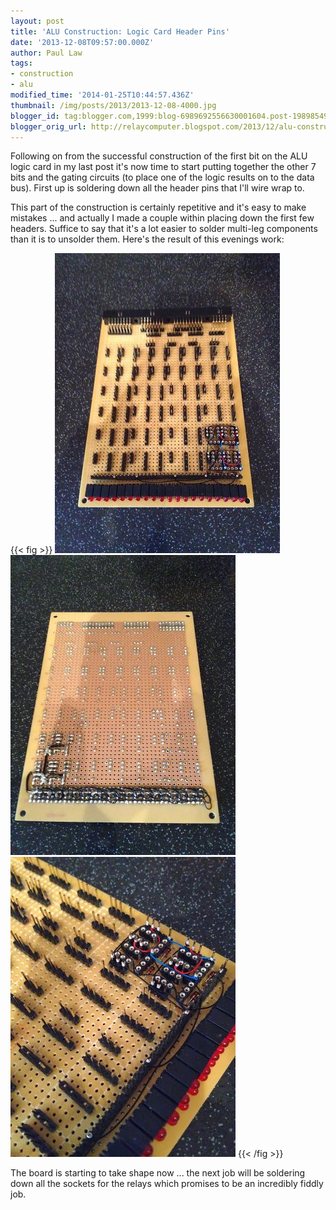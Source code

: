 ```yaml
---
layout: post
title: 'ALU Construction: Logic Card Header Pins'
date: '2013-12-08T09:57:00.000Z'
author: Paul Law
tags:
- construction
- alu
modified_time: '2014-01-25T10:44:57.436Z'
thumbnail: /img/posts/2013/2013-12-08-4000.jpg
blogger_id: tag:blogger.com,1999:blog-6989692556630001604.post-1989854952108438298
blogger_orig_url: http://relaycomputer.blogspot.com/2013/12/alu-construction-logic-card-header-pins.html
---
```


Following on from the successful construction of the first bit on the ALU 
logic card in my last post it's now time to start putting together the other 7 
bits and the gating circuits (to place one of the logic results on to the data 
bus). First up is soldering down all the header pins that I'll wire wrap 
to.

This part of the construction is certainly repetitive and it's 
easy to make mistakes ... and actually I made a couple within placing down the 
first few headers. Suffice to say that it's a lot easier to solder multi-leg 
components than it is to unsolder them. Here's the result of this evenings 
work:

{{< fig >}}
![ALU Logic Card](/img/posts/2013/2013-12-08-0000.jpg)
![ALU Logic Card (solder side)](/img/posts/2013/2013-12-08-0001.jpg)
![ALU Logic Card (close up)](/img/posts/2013/2013-12-08-0002.jpg)
{{< /fig >}}

The board is 
starting to take shape now ... the next job will be soldering down all the 
sockets for the relays which promises to be an incredibly fiddly job. 
